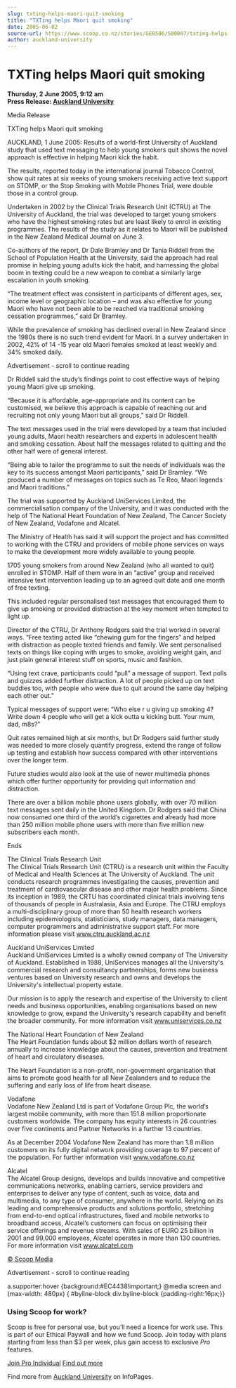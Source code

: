 ```yaml
---
slug: txting-helps-maori-quit-smoking
title: "TXTing helps Maori quit smoking"
date: 2005-06-02
source-url: https://www.scoop.co.nz/stories/GE0506/S00007/txting-helps-maori-quit-smoking.htm
author: auckland-university
---
```

TXTing helps Maori quit smoking
===============================

**Thursday, 2 June 2005, 9:12 am**  
**Press Release: [Auckland University](https://info.scoop.co.nz/Auckland_University)**

Media Release

TXTing helps Maori quit smoking

AUCKLAND, 1 June 2005: Results of a world-first University of Auckland study that used text messaging to help young smokers quit shows the novel approach is effective in helping Maori kick the habit.

The results, reported today in the international journal Tobacco Control, show quit rates at six weeks of young smokers receiving active text support on STOMP, or the Stop Smoking with Mobile Phones Trial, were double those in a control group.

Undertaken in 2002 by the Clinical Trials Research Unit (CTRU) at The University of Auckland, the trial was developed to target young smokers who have the highest smoking rates but are least likely to enrol in existing programmes. The results of the study as it relates to Maori will be published in the New Zealand Medical Journal on June 3.

Co-authors of the report, Dr Dale Bramley and Dr Tania Riddell from the School of Population Health at the University, said the approach had real promise in helping young adults kick the habit, and harnessing the global boom in texting could be a new weapon to combat a similarly large escalation in youth smoking.

“The treatment effect was consistent in participants of different ages, sex, income level or geographic location – and was also effective for young Maori who have not been able to be reached via traditional smoking cessation programmes,” said Dr Bramley.

While the prevalence of smoking has declined overall in New Zealand since the 1980s there is no such trend evident for Maori. In a survey undertaken in 2002, 42% of 14 -15 year old Maori females smoked at least weekly and 34% smoked daily.

Advertisement - scroll to continue reading





Dr Riddell said the study’s findings point to cost effective ways of helping young Maori give up smoking.

“Because it is affordable, age-appropriate and its content can be customised, we believe this approach is capable of reaching out and recruiting not only young Maori but all groups,” said Dr Riddell.

The text messages used in the trial were developed by a team that included young adults, Maori health researchers and experts in adolescent health and smoking cessation. About half the messages related to quitting and the other half were of general interest.

“Being able to tailor the programme to suit the needs of individuals was the key to its success amongst Maori participants,” said Dr Bramley. “We produced a number of messages on topics such as Te Reo, Maori legends and Maori traditions.”

The trial was supported by Auckland UniServices Limited, the commercialisation company of the University, and it was conducted with the help of The National Heart Foundation of New Zealand, The Cancer Society of New Zealand, Vodafone and Alcatel.

The Ministry of Health has said it will support the project and has committed to working with the CTRU and providers of mobile phone services on ways to make the development more widely available to young people.

1705 young smokers from around New Zealand (who all wanted to quit) enrolled in STOMP. Half of them were in an “active” group and received intensive text intervention leading up to an agreed quit date and one month of free texting.

This included regular personalised text messages that encouraged them to give up smoking or provided distraction at the key moment when tempted to light up.

Director of the CTRU, Dr Anthony Rodgers said the trial worked in several ways. “Free texting acted like “chewing gum for the fingers” and helped with distraction as people texted friends and family. We sent personalised texts on things like coping with urges to smoke, avoiding weight gain, and just plain general interest stuff on sports, music and fashion.

“Using text crave, participants could “pull” a message of support. Text polls and quizzes added further distraction. A lot of people picked up on text buddies too, with people who were due to quit around the same day helping each other out.”

Typical messages of support were: “Who else r u giving up smoking 4? Write down 4 people who will get a kick outta u kicking butt. Your mum, dad, m8s?”

Quit rates remained high at six months, but Dr Rodgers said further study was needed to more closely quantify progress, extend the range of follow up testing and establish how success compared with other interventions over the longer term.

Future studies would also look at the use of newer multimedia phones which offer further opportunity for providing quit information and distraction.

There are over a billion mobile phone users globally, with over 70 million text messages sent daily in the United Kingdom. Dr Rodgers said that China now consumed one third of the world’s cigarettes and already had more than 250 million mobile phone users with more than five million new subscribers each month.

Ends

The Clinical Trials Research Unit  
The Clinical Trials Research Unit (CTRU) is a research unit within the Faculty of Medical and Health Sciences at The University of Auckland. The unit conducts research programmes investigating the causes, prevention and treatment of cardiovascular disease and other major health problems. Since its inception in 1989, the CRTU has coordinated clinical trials involving tens of thousands of people in Australasia, Asia and Europe. The CTRU employs a multi-disciplinary group of more than 50 health research workers including epidemiologists, statisticians, study managers, data managers, computer programmers and administrative support staff. For more information please visit www.ctru.auckland.ac.nz

Auckland UniServices Limited  
Auckland UniServices Limited is a wholly owned company of The University of Auckland. Established in 1988, UniServices manages all the University's commercial research and consultancy partnerships, forms new business ventures based on University research and owns and develops the University's intellectual property estate.

Our mission is to apply the research and expertise of the University to client needs and business opportunities, enabling organisations based on new knowledge to grow, expand the University's research capability and benefit the broader community. For more information visit www.uniservices.co.nz

The National Heart Foundation of New Zealand  
The Heart Foundation funds about $2 million dollars worth of research annually to increase knowledge about the causes, prevention and treatment of heart and circulatory diseases.

The Heart Foundation is a non-profit, non-government organisation that aims to promote good health for all New Zealanders and to reduce the suffering and early loss of life from heart disease.

Vodafone  
Vodafone New Zealand Ltd is part of Vodafone Group Plc, the world’s largest mobile community, with more than 151.8 million proportionate customers worldwide. The company has equity interests in 26 countries over five continents and Partner Networks in a further 13 countries.

As at December 2004 Vodafone New Zealand has more than 1.8 million customers on its fully digital network providing coverage to 97 percent of the population. For further information visit www.vodafone.co.nz

Alcatel  
The Alcatel Group designs, develops and builds innovative and competitive communications networks, enabling carriers, service providers and enterprises to deliver any type of content, such as voice, data and multimedia, to any type of consumer, anywhere in the world. Relying on its leading and comprehensive products and solutions portfolio, stretching from end-to-end optical infrastructures, fixed and mobile networks to broadband access, Alcatel’s customers can focus on optimising their service offerings and revenue streams. With sales of EURO 25 billion in 2001 and 99,000 employees, Alcatel operates in more than 130 countries. For more information visit www.alcatel.com

[© Scoop Media](http://www.scoop.co.nz/about/terms.html)  

Advertisement - scroll to continue reading



a.supporter:hover {background:#EC4438!important;} @media screen and (max-width: 480px) { #byline-block div.byline-block {padding-right:16px;}}

### Using Scoop for work?

Scoop is free for personal use, but you’ll need a licence for work use. This is part of our Ethical Paywall and how we fund Scoop. Join today with plans starting from less than $3 per week, plus gain access to exclusive _Pro_ features.  
  
[Join Pro Individual](https://pro.scoop.co.nz/Individual/?from=ProIn24) [Find out more](https://pro.scoop.co.nz/using-scoop-for-work/?from=ProIn24)

Find more from [Auckland University](https://info.scoop.co.nz/Auckland_University) on InfoPages.